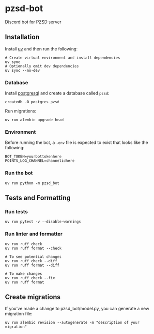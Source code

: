 # pzsd-bot
Discord bot for PZSD server

## Installation

Install [uv](https://github.com/astral-sh/uv) and then run the following:

```
# Create virtual environment and install dependencies
uv sync
# Optionally omit dev dependencies
uv sync --no-dev
```

### Database

Install [postgresql](https://www.postgresql.org/download/) and create a database called `pzsd`:
```
createdb -O postgres pzsd
```

Run migrations:
```
uv run alembic upgrade head
```

### Environment

Before running the bot, a `.env` file is expected to exist that looks like the following:

```
BOT_TOKEN=yourbottokenhere
POINTS_LOG_CHANNEL=channelidhere
```

### Run the bot
```
uv run python -m pzsd_bot
```

## Tests and Formatting

### Run tests
```
uv run pytest -v --disable-warnings
```

### Run linter and formatter
```
uv run ruff check
uv run ruff format --check

# To see potential changes
uv run ruff check --diff
uv run ruff format --diff

# To make changes
uv run ruff check --fix
uv run ruff format
```

## Create migrations

If you've made a change to pzsd_bot/model.py, you can generate a new migration file:
```
uv run alembic revision --autogenerate -m "description of your migration"
```
